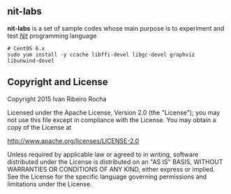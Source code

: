 nit-labs
-----------

**nit-labs**  is a set of sample codes whose main purpose is to experiment and test *[Nit]* programming language

```shell
# CentOS 6.x
sudo yum install -y ccache libffi-devel libgc-devel graphviz libunwind-devel
```

Copyright and License
---------------------
Copyright 2015 Ivan Ribeiro Rocha

Licensed under the Apache License, Version 2.0 (the "License");
you may not use this file except in compliance with the License.
You may obtain a copy of the License at

   http://www.apache.org/licenses/LICENSE-2.0

Unless required by applicable law or agreed to in writing, software
distributed under the License is distributed on an "AS IS" BASIS,
WITHOUT WARRANTIES OR CONDITIONS OF ANY KIND, either express or implied.
See the License for the specific language governing permissions and
limitations under the License.

[Nit]: http://nitlanguage.org/

